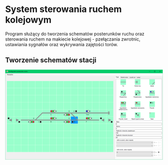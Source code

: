 # System sterowania ruchem kolejowym
Program służący do tworzenia schematów posterunków ruchu oraz sterowania ruchem na makiecie kolejowej - pzełączania zwrotnic, ustawiania sygnałów oraz wykrywania zajętości torów.

## Tworzenie schematów stacji
![Zrzut ekranu z konfiguratora stacji](konfstacji.png)